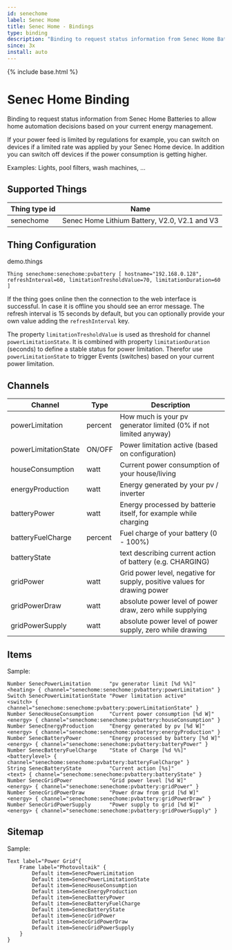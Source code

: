```yaml
---
id: senechome
label: Senec Home
title: Senec Home - Bindings
type: binding
description: "Binding to request status information from Senec Home Batteries to allow home automation decisions based on your current energy management."
since: 3x
install: auto
---
```


<!-- Attention authors: Do not edit directly. Please add your changes to the appropriate source repository -->

{% include base.html %}

# Senec Home Binding

Binding to request status information from Senec Home Batteries to allow home automation decisions based on your current energy management.

If your power feed is limited by regulations for example, you can switch on devices if a limited rate was applied by your Senec Home device.
In addition you can switch off devices if the power consumption is getting higher.

Examples: Lights, pool filters, wash machines, ...

## Supported Things

| Thing type id        | Name                                          |
|----------------------|-----------------------------------------------|
| senechome            | Senec Home Lithium Battery, V2.0, V2.1 and V3 |


## Thing Configuration

demo.things

```
Thing senechome:senechome:pvbattery [ hostname="192.168.0.128", refreshInterval=60, limitationTresholdValue=70, limitationDuration=60 ]
```

If the thing goes online then the connection to the web interface is successful.
In case it is offline you should see an error message.
The refresh interval is 15 seconds by default, but you can optionally provide your own value adding the `refreshInterval` key.

The property `limitationTresholdValue` is used as threshold for channel `powerLimitationState`. It is combined with property `limitationDuration` (seconds) to define a stable status for power limitation. Therefor use `powerLimitationState` to trigger Events (switches) based on your current power limitation.

## Channels

| Channel              | Type    | Description                                                              |
|----------------------|---------|--------------------------------------------------------------------------|
| powerLimitation      | percent | How much is your pv generator limited (0% if not limited anyway)         |
| powerLimitationState | ON/OFF  | Power limitation active (based on configuration)                         |
| houseConsumption     | watt    | Current power consumption of your house/living                           |
| energyProduction     | watt    | Energy generated by your pv / inverter                                   |
| batteryPower         | watt    | Energy processed by batterie itself, for example while charging          |
| batteryFuelCharge    | percent | Fuel charge of your battery (0 - 100%)                                   |
| batteryState         |         | text describing current action of battery (e.g. CHARGING)                |
| gridPower            | watt    | Grid power level, negative for supply, positive values for drawing power |
| gridPowerDraw        | watt    | absolute power level of power draw, zero while supplying                 |
| gridPowerSupply      | watt    | absolute power level of power supply, zero while drawing                 |

## Items

Sample:

```
Number SenecPowerLimitation      "pv generator limit [%d %%]"         <heating> { channel="senechome:senechome:pvbattery:powerLimitation" }
Switch SenecPowerLimitationState "Power limitation active"             <switch> { channel="senechome:senechome:pvbattery:powerLimitationState" }
Number SenecHouseConsumption     "Current power consumption [%d W]"    <energy> { channel="senechome:senechome:pvbattery:houseConsumption" }
Number SenecEnergyProduction     "Energy generated by pv [%d W]"       <energy> { channel="senechome:senechome:pvbattery:energyProduction" }
Number SenecBatteryPower         "Energy processed by battery [%d W]"  <energy> { channel="senechome:senechome:pvbattery:batteryPower" }
Number SenecBatteryFuelCharge    "State of Charge [%d %%]"       <batterylevel> { channel="senechome:senechome:pvbattery:batteryFuelCharge" }
String SenecBatteryState         "Current action [%s]"                   <text> { channel="senechome:senechome:pvbattery:batteryState" }
Number SenecGridPower            "Grid power level [%d W]"             <energy> { channel="senechome:senechome:pvbattery:gridPower" }
Number SenecGridPowerDraw        "Power draw from grid [%d W]"         <energy> { channel="senechome:senechome:pvbattery:gridPowerDraw" }
Number SenecGridPowerSupply      "Power supply to grid [%d W]"         <energy> { channel="senechome:senechome:pvbattery:gridPowerSupply" }
```

## Sitemap

Sample:

```
Text label="Power Grid"{
    Frame label="Photovoltaik" {
        Default item=SenecPowerLimitation
        Default item=SenecPowerLimitationState
        Default item=SenecHouseConsumption
        Default item=SenecEnergyProduction
        Default item=SenecBatteryPower
        Default item=SenecBatteryFuelCharge
        Default item=SenecBatteryState
        Default item=SenecGridPower
        Default item=SenecGridPowerDraw
        Default item=SenecGridPowerSupply
    }
}
```